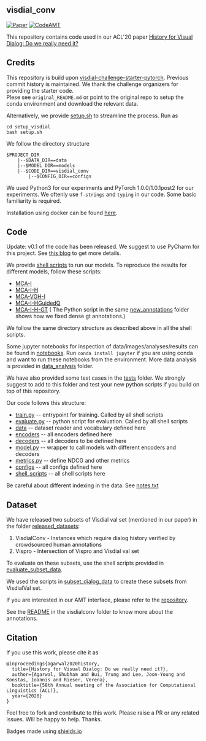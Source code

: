 ## visdial_conv

[![Paper](https://img.shields.io/badge/Presented%20at%20-ACL2020-yellow)](https://acl2020.org/program/accepted/)
[![CodeAMT](https://img.shields.io/badge/code-AMT%20interface-green.svg)](https://github.com/shubhamagarwal92/visdialconv-amt)

This repository contains code used in our ACL'20 paper [History for Visual Dialog: Do we really need it?](https://arxiv.org/pdf/2005.07493.pdf)

## Credits

This repository is build upon [visdial-challenge-starter-pytorch](https://github.com/batra-mlp-lab/visdial-challenge-starter-pytorch). Previous commit history is maintained. We thank the challenge organizers for providing the starter code.  
Plese see `original_README.md` or point to the original repo to setup the conda environment and download the relevant data.

Alternatively, we provide [setup.sh](/setup_visdial/setup.sh) to streamline the process. Run as 

```
cd setup_visdial
bash setup.sh
```

We follow the directory structure

```
$PROJECT_DIR
    |--$DATA_DIR==data 
    |--$MODEL_DIR==models
    |--$CODE_DIR==visdial_conv
        |--$CONFIG_DIR==configs
```

We used Python3 for our experiments and PyTorch 1.0.0/1.0.1post2 for our experiments. We oftenly use `f-strings` and `typing` in our code. Some basic familiarity is required. 

Installation using docker can be found [here](./docker).

## Code

Update: v0.1 of the code has been released. We suggest to use PyCharm for this project. See [this blog](https://medium.com/analytics-vidhya/code-like-a-pro-ish-right-from-101-tools-from-a-deep-learning-perspective-34d8df1e38e#42e8) to get more details. 

We provide [shell scripts](./shell_scripts) to run our models. To reproduce the results for different models, follow these scripts:

- [MCA-I](./shell_scripts/train_and_evaluate_mcan_img_only.sh)
- [MCA-I-H](./shell_scripts/train_and_evaluate_mcan_img_mcan_hist.sh)
- [MCA-VGH-I](./shell_scripts/train_and_evaluate_mcan_img_mcan_vqa_hist_attn.sh)
- [MCA-I-HGuidedQ](./shell_scripts/train_and_evaluate_hist_guided_qmcan.sh)
- [MCA-I-H-GT](./new_annotations/train_and_evaluate_mcan_img_mcan_hist.sh)
( The Python script in the same [new_annotations](./new_annotations) folder shows how we fixed dense gt annotations.)


We follow the same directory structure as described above in all the shell scripts.   

Some jupyter notebooks for inspection of data/images/analyses/results can be found in [notebooks](./notebooks).
Run `conda install jupyter` if you are using conda and want to run these notebooks from the environment. More data analysis is provided in [data_analysis](./data_analysis) folder.

We have also provided some test cases in the [tests](./tests) folder. We strongly suggest to add to this folder and test your new python scripts if you build on top of this repository. 

Our code follows this structure: 

- [train.py](train.py) -- entrypoint for training. Called by all shell scripts
- [evaluate.py](evaluate.py) -- python script for evaluation. Called by all shell scripts
- [data](./visdialch/data) -- dataset reader and vocabulary defined here
- [encoders](./visdialch/encoders) -- all encoders defined here
- [decoders](./visdialch/decoders) -- all decoders to be defined here
- [model.py](./visdialch/model.py) -- wrapper to call models with different encoders and decoders
- [metrics.py](./visdialch/metrics.py) -- define NDCG and other metrics
- [configs](./configs) -- all configs defined here
- [shell_scripts](./shell_scripts) -- all shell scripts here

Be careful about different indexing in the data. See [notes.txt](./notes.txt)

## Dataset

We have released two subsets of Visdial val set (mentioned in our paper) in the folder [released_datasets](./released_datasets): 
1. VisdialConv - Instances which require dialog history verified by crowdsourced human annotations
2. Vispro - Intersection of Vispro and Visdial val set

To evaluate on these subsets, use the shell scripts provided in [evaluate_subset_data](./evaluate_subset_data).

We used the scripts in [subset_dialog_data](./subset_dialog_data) to create these subsets from VisdialVal set.

If you are interested in our AMT interface, please refer to the [repository](https://github.com/shubhamagarwal92/visdialconv-amt).

See the [README](./released_datasets/visdialconv/README.md) in the visdialconv folder to know more about the annotations. 

## Citation

If you use this work, please cite it as
```
@inproceedings{agarwal2020history,
  title={History for Visual Dialog: Do we really need it?},
  author={Agarwal, Shubham and Bui, Trung and Lee, Joon-Young and Konstas, Ioannis and Rieser, Verena},
  booktitle={58th Annual meeting of the Association for Computational Linguistics (ACL)},
  year={2020}
}
```

Feel free to fork and contribute to this work. Please raise a PR or any related issues. Will be happy to help. Thanks.

Badges made using [shields.io](https://shields.io/)
